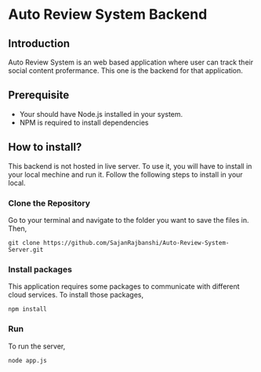 # Auto Review System Backend

## Introduction
Auto Review System is an web based application where user can track their social content profermance.
This one is the backend for that application.
## Prerequisite
- Your should have Node.js installed in your system.
- NPM is required to install dependencies

## How to install?
This backend is not hosted in live server. To use it, you will have to install in your local mechine and run it. Follow the following steps to install in your local.
### Clone the Repository
Go to your terminal and navigate to the folder you want to save the files in. Then,
```
git clone https://github.com/SajanRajbanshi/Auto-Review-System-Server.git
```
### Install packages
This application requires some packages to communicate with different cloud services. To install those packages,
```
npm install
```
### Run
To run the server,
```
node app.js
```
